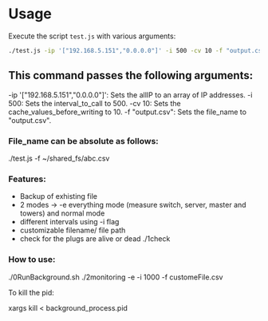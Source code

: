 # Usage

Execute the script `test.js` with various arguments:

```bash
./test.js -ip '["192.168.5.151","0.0.0.0"]' -i 500 -cv 10 -f "output.csv"
```

## This command passes the following arguments:

-ip '["192.168.5.151","0.0.0.0"]': Sets the allIP to an array of IP addresses.
-i 500: Sets the interval_to_call to 500.
-cv 10: Sets the cache_values_before_writing to 10.
-f "output.csv": Sets the file_name to "output.csv".

### File_name can be absolute as follows:
./test.js -f ~/shared_fs/abc.csv


### Features:
- Backup of exhisting file
- 2 modes -> -e everything mode (measure switch, server, master and towers) and normal mode
- different intervals using -i flag
- customizable filename/ file path
- check for the plugs are alive or dead ./1check

### How to use:

./0RunBackground.sh ./2monitoring -e -i 1000 -f customeFile.csv

To kill the pid:

xargs kill < background_process.pid
